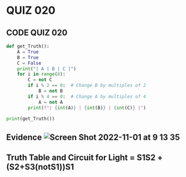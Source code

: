 # QUIZ 020

## CODE QUIZ 020
```.py
def get_Truth():
    A = True
    B = True
    C = False
    print("| A | B | C |")
    for i in range(8):
        C = not C      
        if i % 2 == 0:  # Change B by multiples of 2
            B = not B
        if i % 4 == 0:  # Change A by multiples of 4
            A = not A
        print(f"| {int(A)} | {int(B)} | {int(C)} |")

print(get_Truth())
```
## Evidence ![Screen Shot 2022-11-01 at 9 13 35](https://user-images.githubusercontent.com/111819437/199132458-8d5e828e-bea2-4c50-bf8a-95a52b0b6d4c.png)

## Truth Table and Circuit for Light = S1S2 + (S2+S3(notS1))S1
